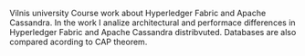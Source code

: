 Vilnis university Course work about Hyperledger Fabric and Apache Cassandra.
In the work I analize architectural and performace differences in Hyperledger Fabric and Apache Cassandra distribvuted.
Databases are also compared acording to CAP theorem.
